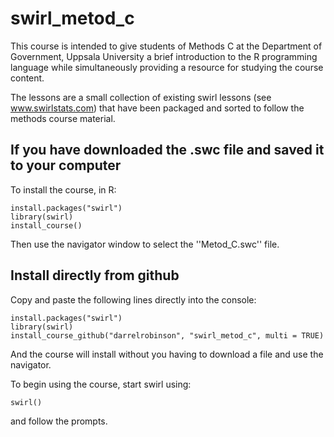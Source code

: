 # swirl_metod_c


This course is intended to give students of Methods C at the Department of Government, Uppsala University a brief introduction to the R programming language while simultaneously providing a resource for studying the course content. 

The lessons are a small collection of existing swirl lessons (see www.swirlstats.com) that have been packaged and sorted to follow the methods course material.  

## If you have downloaded the .swc file and saved it to your computer

To install the course, in R:
```
install.packages("swirl")
library(swirl)
install_course()
```
Then use the navigator window to select the ''Metod_C.swc'' file.


## Install directly from github

Copy and paste the following lines directly into the console:

```
install.packages("swirl")
library(swirl)
install_course_github("darrelrobinson", "swirl_metod_c", multi = TRUE)
```

And the course will install without you having to download a file and use the navigator.  

To begin using the course, start swirl using:  
```
swirl()
```

and follow the prompts.

